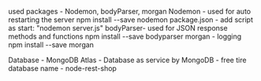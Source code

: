 used packages - Nodemon, bodyParser, morgan 
    Nodemon - used for auto restarting the server
        npm install --save nodemon 
            package.json - add script as start: "nodemon server.js"
    bodyParser- used for JSON response methods and functions
        npm install --save bodyparser
    morgan - logging 
        npm install --save morgan

Database - MongoDB Atlas - Database as service by MongoDB - free tire 
    database name - node-rest-shop